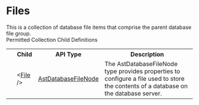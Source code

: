 # Files

<div class="LanguageSummary"><div class ="SummaryItem">This is a collection of database file items that comprise the parent database file group.</div></div><div class="SchemaBindingGroup"><div class="SchemaBindingGroupHeader">Permitted Collection Child Definitions</div><table id="SchemaBindingList" class="SchemaBindingList"><tbody><tr><th class="SchemaBindingIconColumnHeader">&nbsp;</th><th class="SchemaBindingNameColumnHeader">Child</th><th class="SchemaBindingTypeColumnHeader">API Type</th><th class="SchemaBindingSummaryColumnHeader">Description</th></tr><tr class="cd0"><td class="SchemaBindingIcon"><div class="NotRequired" /></td><td class="SchemaBindingName"><span class="punc">&lt;</span><a href=Varigence.Languages.Biml.Table.AstDatabaseFileNode.html">File</a><span class="punc"> /&gt;</span></td><td class="SchemaBindingType"><a href="../api-reference/Varigence.Languages.Biml.Table.AstDatabaseFileNode.html">AstDatabaseFileNode</a></td><td class="SchemaBindingSummary">The AstDatabaseFileNode type provides properties to configure a file used to store the contents of a database on the database server.</td></tr></tbody></table></div>